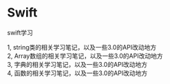 # Swift
swift学习

1, string类的相关学习笔记，以及一些3.0的API改动地方  
2, Array数组的相关学习笔记，以及一些3.0的API改动地方  
3, 字典的相关学习笔记，以及一些3.0的API改动地方  
4, 函数的相关学习笔记，以及一些3.0的API改动地方
